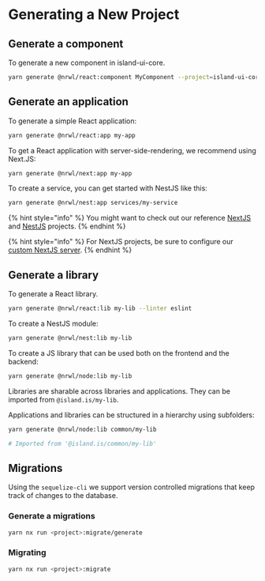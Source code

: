 # Generating a New Project

## Generate a component

To generate a new component in island-ui-core.

```bash
yarn generate @nrwl/react:component MyComponent --project=island-ui-core
```

## Generate an application

To generate a simple React application:

```bash
yarn generate @nrwl/react:app my-app
```

To get a React application with server-side-rendering, we recommend using Next.JS:

```bash
yarn generate @nrwl/next:app my-app
```

To create a service, you can get started with NestJS like this:

```bash
yarn generate @nrwl/nest:app services/my-service
```

{% hint style="info" %}
You might want to check out our reference [NextJS](https://github.com/island-is/island.is/tree/main/apps/reference-next-app) and [NestJS](https://github.com/island-is/island.is/tree/main/apps/reference-backend) projects.
{% endhint %}

{% hint style="info" %}
For NextJS projects, be sure to configure our [custom NextJS server](../technical-overview/devops/next-server.md).
{% endhint %}

## Generate a library

To generate a React library.

```bash
yarn generate @nrwl/react:lib my-lib --linter eslint
```

To create a NestJS module:

```bash
yarn generate @nrwl/nest:lib my-lib
```

To create a JS library that can be used both on the frontend and the backend:

```bash
yarn generate @nrwl/node:lib my-lib
```

Libraries are sharable across libraries and applications. They can be imported from `@island.is/my-lib`.

Applications and libraries can be structured in a hierarchy using subfolders:

```bash
yarn generate @nrwl/node:lib common/my-lib

# Imported from '@island.is/common/my-lib'
```

## Migrations

Using the `sequelize-cli` we support version controlled migrations that keep track of changes to the database.

### Generate a migrations

```bash
yarn nx run <project>:migrate/generate
```

### Migrating

```bash
yarn nx run <project>:migrate
```
